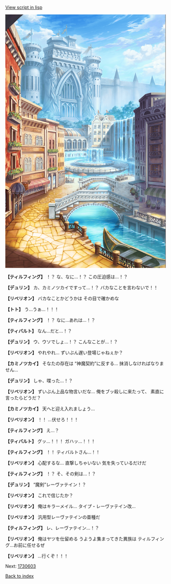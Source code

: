 [View script in lisp](../scripts/1730602.txt)

![006_town.png](../images/backgrounds/006_town.png)

**【ティルフィング】**
！？
な、なに…！？
この圧迫感は…！？

**【デュリン】**
カ、カミノツカイですって…！？
バカなことを言わないで！！

**【リベリオン】**
バカなことかどうかは
その目で確かめな

**【トト】**
う…うぁ…！！！

**【ティルフィング】**
！？
なに…あれは…！？

**【ティバルト】**
なん…だと…！？

**【デュリン】**
ウ、ウソでしょ…！？
こんなことが…！？

**【リベリオン】**
やれやれ…
ずいぶん遅い登場じゃねぇか？

**【カミノツカイ】**
そなたの存在は
“神魔契約”に反する…
抹消しなければなりません…

**【デュリン】**
しゃ、喋った…！？

**【リベリオン】**
ずいぶん上品な物言いだな…
俺をブッ殺しに来たって、
素直に言ったらどうだ？

**【カミノツカイ】**
天へと迎え入れましょう…

**【リベリオン】**
！！
…伏せろ！！！

**【ティルフィング】**
え…？

**【ティバルト】**
グッ…！！！
ガハッ…！！！

**【ティルフィング】**
！！
ティバルトさん…！！

**【リベリオン】**
心配するな…
直撃しちゃいない
気を失っているだけだ

**【ティルフィング】**
！？
そ、その剣は…！？

**【デュリン】**
“魔剣”レーヴァテイン！？

**【リベリオン】**
これで信じたか？

**【リベリオン】**
俺はキラーメイル…
タイプ・レーヴァテイン改…

**【リベリオン】**
汎用型レーヴァテインの亜種だ

**【ティルフィング】**
レ、レーヴァテイン…！？

**【リベリオン】**
俺はヤツを仕留める
うようよ集まってきた異族は
ティルフィング…お前に任せるぜ

**【リベリオン】**
…行くぞ！！！

Next: [1730603](1730603.md)

[Back to index](index.md)
